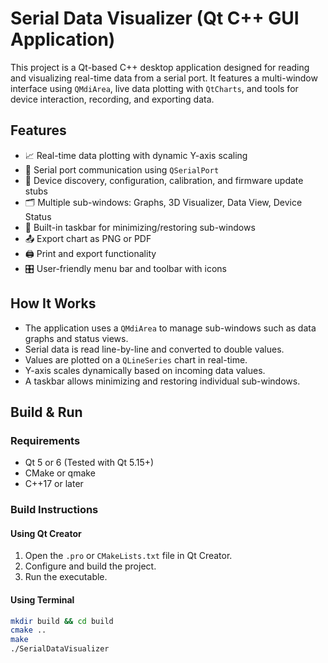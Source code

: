 # Serial Data Visualizer (Qt C++ GUI Application)

This project is a Qt-based C++ desktop application designed for reading and visualizing real-time data from a serial port. It features a multi-window interface using `QMdiArea`, live data plotting with `QtCharts`, and tools for device interaction, recording, and exporting data.

## Features

- 📈 Real-time data plotting with dynamic Y-axis scaling
- 🔌 Serial port communication using `QSerialPort`
- 🧭 Device discovery, configuration, calibration, and firmware update stubs
- 🗂 Multiple sub-windows: Graphs, 3D Visualizer, Data View, Device Status
- 🧰 Built-in taskbar for minimizing/restoring sub-windows
- 📤 Export chart as PNG or PDF
- 🖨 Print and export functionality
- 🎛 User-friendly menu bar and toolbar with icons

## How It Works

- The application uses a `QMdiArea` to manage sub-windows such as data graphs and status views.
- Serial data is read line-by-line and converted to double values.
- Values are plotted on a `QLineSeries` chart in real-time.
- Y-axis scales dynamically based on incoming data values.
- A taskbar allows minimizing and restoring individual sub-windows.

## Build & Run

### Requirements

- Qt 5 or 6 (Tested with Qt 5.15+)
- CMake or qmake
- C++17 or later

### Build Instructions

#### Using Qt Creator

1. Open the `.pro` or `CMakeLists.txt` file in Qt Creator.
2. Configure and build the project.
3. Run the executable.

#### Using Terminal
```bash
mkdir build && cd build
cmake ..
make
./SerialDataVisualizer
